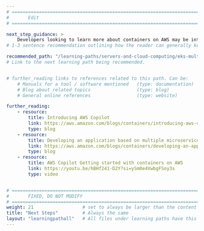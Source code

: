 ```yaml
---
# ================================================================================
#       Edit
# ================================================================================

next_step_guidance: >
    Developers looking to learn more about containers on AWS may be interested in Amazon Elastic Kubernetes Service (EKS) 
# 1-3 sentence recommendation outlining how the reader can generally keep learning about these topics, and a specific explanation of why the next step is being recommended.

recommended_path: "/learning-paths/servers-and-cloud-computing/eks-multi-arch/"
# Link to the next learning path being recommended.


# further_reading links to references related to this path. Can be:
    # Manuals for a tool / software mentioned   (type: documentation)
    # Blog about related topics                 (type: blog)
    # General online references                 (type: website) 

further_reading:
    - resource:
        title: Introducing AWS Copilot
        link: https://aws.amazon.com/blogs/containers/introducing-aws-copilot/
        type: blog
    - resource:
        title: Developing an application based on multiple microservices using AWS Copilot and AWS Fargate
        link: https://aws.amazon.com/blogs/containers/developing-an-application-based-on-multiple-microservices-using-the-aws-copilot-and-aws-fargate/
        type: blog
    - resource:
        title: AWS Copilot Getting started with containers on AWS
        link: https://youtu.be/hBHf241-D2Y?si=ySm0e4VwbgFSoy3s
        type: video


# ================================================================================
#       FIXED, DO NOT MODIFY
# ================================================================================
weight: 21                  # set to always be larger than the content in this path, and one more than 'review'
title: "Next Steps"         # Always the same
layout: "learningpathall"   # All files under learning paths have this same wrapper
---
```

